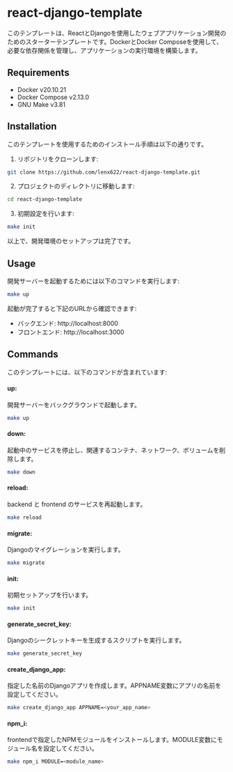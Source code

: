 # react-django-template

このテンプレートは、ReactとDjangoを使用したウェブアプリケーション開発のためのスターターテンプレートです。DockerとDocker Composeを使用して、必要な依存関係を管理し、アプリケーションの実行環境を構築します。

## Requirements

* Docker v20.10.21
* Docker Compose v2.13.0
* GNU Make v3.81

## Installation

このテンプレートを使用するためのインストール手順は以下の通りです。

1. リポジトリをクローンします:
```bash
git clone https://github.com/lenx622/react-django-template.git
```

2. プロジェクトのディレクトリに移動します:
```bash
cd react-django-template
```

3. 初期設定を行います:
```bash
make init
```
以上で、開発環境のセットアップは完了です。

## Usage

開発サーバーを起動するためには以下のコマンドを実行します:
```bash
make up
```

起動が完了すると下記のURLから確認できます:
* バックエンド: http://localhost:8000
* フロントエンド: http://localhost:3000

## Commands
このテンプレートには、以下のコマンドが含まれています:

#### up:
開発サーバーをバックグラウンドで起動します。
```bash
make up
```

#### down:
起動中のサービスを停止し、関連するコンテナ、ネットワーク、ボリュームを削除します。
```bash
make down
```

#### reload:
backend と frontend のサービスを再起動します。
```bash
make reload
```

#### migrate:
Djangoのマイグレーションを実行します。
```bash
make migrate
```

#### init:
初期セットアップを行います。
```bash
make init
```

#### generate_secret_key:
Djangoのシークレットキーを生成するスクリプトを実行します。
```bash
make generate_secret_key
```

#### create_django_app:
指定した名前のDjangoアプリを作成します。APPNAME変数にアプリの名前を設定してください。
```bash
make create_django_app APPNAME=<your_app_name>
```

#### npm_i:
frontendで指定したNPMモジュールをインストールします。MODULE変数にモジュール名を設定してください。
```bash
make npm_i MODULE=<module_name>
```
